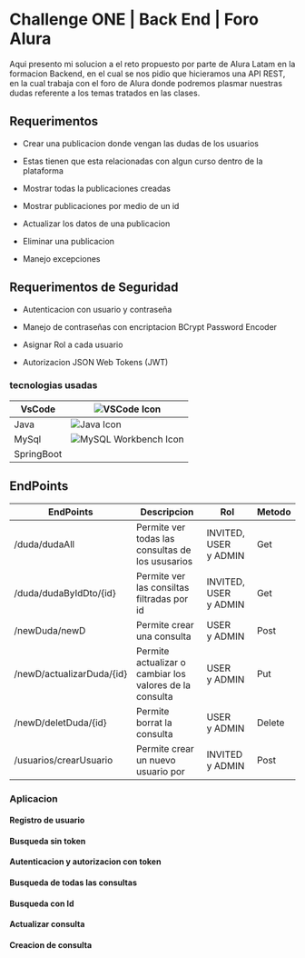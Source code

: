 # Challenge ONE | Back End | Foro Alura

Aqui presento mi solucion a el reto propuesto por parte de Alura Latam en la formacion Backend, en el cual se nos pidio que hicieramos una API REST, en la cual trabaja con el foro de Alura donde podremos plasmar nuestras dudas referente a los temas tratados en las clases.

## Requerimentos

- Crear una publicacion donde vengan las dudas de los usuarios

- Estas tienen que esta relacionadas con algun curso dentro de la plataforma

- Mostrar todas la publicaciones creadas

- Mostrar publicaciones por medio de un id

- Actualizar los datos de una publicacion

- Eliminar una publicacion

- Manejo excepciones

## Requerimentos de Seguridad

- Autenticacion con usuario y contraseña

- Manejo de contraseñas con encriptacion BCrypt Password Encoder

- Asignar Rol a cada usuario

- Autorizacion JSON Web Tokens (JWT)

### tecnologias usadas

| VsCode     | ![VSCode Icon](src/main/resources/images/file_type_vscode_icon_130084.ico "Hover text")   |
| ---------- | ----------------------------------------------------------------------------------------- |
| Java       | ![Java Icon](src/main/resources/images/java_original_logo_icon_146458.ico "Hover text")   |
| MySql      | ![MySQL Workbench Icon](src/main/resources/images/mysqlworkbench_103806.ico "Hover text") |
| SpringBoot |                                                                                           |

## EndPoints

| EndPoints                 | Descripcion                                             | Rol                   | Metodo |
| ------------------------- | ------------------------------------------------------- | --------------------- | ------ |
| /duda/dudaAll             | Permite ver todas las consultas de los ususarios        | INVITED, USER y ADMIN | Get    |
| /duda/dudaByIdDto/{id}    | Permite ver las consiltas filtradas por id              | INVITED, USER y ADMIN | Get    |
| /newDuda/newD             | Permite crear una consulta                              | USER y ADMIN          | Post   |
| /newD/actualizarDuda/{id} | Permite actualizar o cambiar los valores de la consulta | USER y ADMIN          | Put    |
| /newD/deletDuda/{id}      | Permite borrat la consulta                              | USER y ADMIN          | Delete |
| /usuarios/crearUsuario    | Permite crear un nuevo usuario por                      | INVITED y ADMIN       | Post   |

### Aplicacion

#### Registro de usuario

#### Busqueda sin token

#### Autenticacion y autorizacion con token

#### Busqueda de todas las consultas

#### Busqueda con Id

#### Actualizar consulta

#### Creacion de consulta



#### 

#### 
